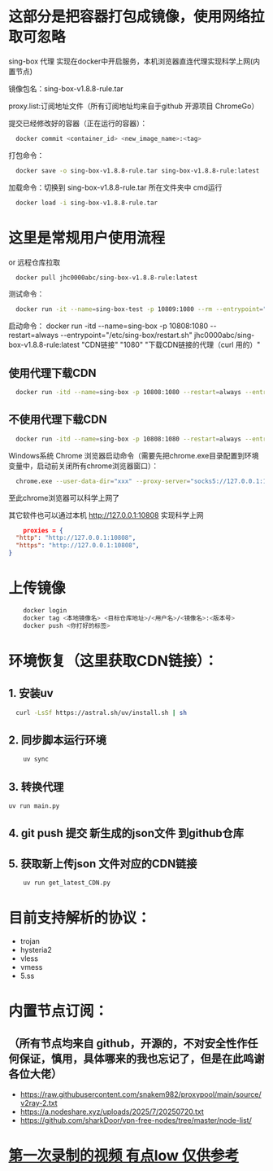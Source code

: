 # 这部分是把容器打包成镜像，使用网络拉取可忽略
sing-box 代理 实现在docker中开启服务，本机浏览器直连代理实现科学上网(内置节点)

镜像包名：sing-box-v1.8.8-rule.tar

proxy.list:订阅地址文件（所有订阅地址均来自于github 开源项目 ChromeGo）

提交已经修改好的容器（正在运行的容器）：

```bash
  docker commit <container_id> <new_image_name>:<tag>
```

打包命令：

```bash 
  docker save -o sing-box-v1.8.8-rule.tar sing-box-v1.8.8-rule:latest
```

加载命令：切换到 sing-box-v1.8.8-rule.tar 所在文件夹中 cmd运行

```bash
  docker load -i sing-box-v1.8.8-rule.tar
```

# 这里是常规用户使用流程

or 远程仓库拉取

```bash
  docker pull jhc0000abc/sing-box-v1.8.8-rule:latest
```

测试命令：

```bash
  docker run -it --name=sing-box-test -p 10809:1080 --rm --entrypoint="/etc/sing-box/restart.sh" jhc0000abc/sing-box-v1.8.8-rule:latest "CDN链接"
```

启动命令：
docker run -itd --name=sing-box -p 10808:1080 --restart=always --entrypoint="/etc/sing-box/restart.sh" jhc0000abc/sing-box-v1.8.8-rule:latest "CDN链接" "1080" "下载CDN链接的代理（curl 用的）"
## 使用代理下载CDN
```bash
  docker run -itd --name=sing-box -p 10808:1080 --restart=always --entrypoint="/etc/sing-box/restart.sh" jhc0000abc/sing-box-v1.8.8-rule:latest "CDN链接" "1080" "192.168.2.109:10809"  
```
## 不使用代理下载CDN
```bash
  docker run -itd --name=sing-box -p 10808:1080 --restart=always --entrypoint="/etc/sing-box/restart.sh" jhc0000abc/sing-box-v1.8.8-rule:latest "CDN链接" "1080" 
```

Windows系统 Chrome 浏览器启动命令（需要先把chrome.exe目录配置到环境变量中，启动前关闭所有chrome浏览器窗口）：

```bash
  chrome.exe --user-data-dir="xxx" --proxy-server="socks5://127.0.0.1:10808"  https://limestart.cn/
```

至此chrome浏览器可以科学上网了

其它软件也可以通过本机 http://127.0.0.1:10808 实现科学上网

```json lines
    proxies = {
  "http": "http://127.0.0.1:10808",
  "https": "http://127.0.0.1:10808",
}
```

# 上传镜像

```bash
    docker login
    docker tag <本地镜像名> <目标仓库地址>/<用户名>/<镜像名>:<版本号>
    docker push <你打好的标签>
```

# 环境恢复（这里获取CDN链接）：

## 1. 安装uv

```bash
  curl -LsSf https://astral.sh/uv/install.sh | sh
```

## 2. 同步脚本运行环境

```bash
    uv sync
```

## 3. 转换代理

```bash
uv run main.py
```

## 4. git push 提交 新生成的json文件 到github仓库

## 5. 获取新上传json 文件对应的CDN链接

```bash
    uv run get_latest_CDN.py
```



# 目前支持解析的协议：
* trojan
* hysteria2
* vless
* vmess
* 5.ss

# 内置节点订阅：
## （所有节点均来自 github，开源的，不对安全性作任何保证，慎用，具体哪来的我也忘记了，但是在此鸣谢各位大佬）

* https://raw.githubusercontent.com/snakem982/proxypool/main/source/v2ray-2.txt
* https://a.nodeshare.xyz/uploads/2025/7/20250720.txt
* https://github.com/sharkDoor/vpn-free-nodes/tree/master/node-list/


# [第一次录制的视频 有点low 仅供参考](https://www.youtube.com/watch?v=yRuacjm3zt4)



